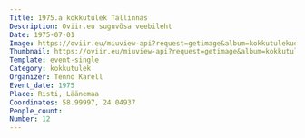 ```yaml
---
Title: 1975.a kokkutulek Tallinnas
Description: Oviir.eu suguvõsa veebileht
Date: 1975-07-01
Image: https://oviir.eu/miuview-api?request=getimage&album=kokkutulekud&item=1975-12.-kokkutulek-karellide-juures.jpg&size=1200&mode=longest
Thumbnail: https://oviir.eu/miuview-api?request=getimage&album=kokkutulekud&item=1975-12.-kokkutulek-karellide-juures.jpg&size=600&mode=square
Template: event-single
Category: kokkutulek
Organizer: Tenno Karell
Event_date: 1975
Place: Risti, Läänemaa
Coordinates: 58.99997, 24.04937
People_count:
Number: 12
---
```

